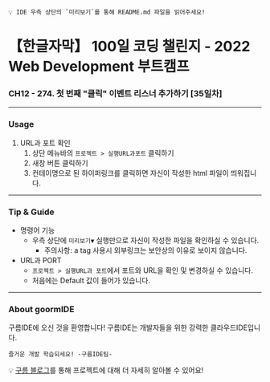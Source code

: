 ```
💡 IDE 우측 상단의 `미리보기`를 통해 README.md 파일을 읽어주세요!
```
# 【한글자막】 100일 코딩 챌린지 - 2022 Web Development 부트캠프

### CH12 - 274. 첫 번째 "클릭" 이벤트 리스너 추가하기 [35일차]

---
### Usage

1. URL과 포트 확인
    1. 상단 메뉴바의 `프로젝트 > 실행URL과포트` 클릭하기
    2. 새창 버튼 클릭하기
    3. 컨테이명으로 된 하이퍼링크를 클릭하면 자신이 작성한 html 파일이 띄워집니다.


---
### Tip & Guide

- 명령어 기능
    - 우측 상단에 `미리보기▼` 실행만으로 자신이 작성한 파일을 확인하실 수 있습니다.
      - 주의사항: a tag 사용시 외부링크는 보안상의 이유로 보이지 않습니다.
- URL과 PORT
    - `프로젝트 > 실행URL과 포트`에서 포트와 URL을 확인 및 변경하실 수 있습니다.
    - 처음에는 Default 값이 들어가 있습니다.


---
### About goormIDE

구름IDE에 오신 것을 환영합니다!
구름IDE는 개발자들을 위한 강력한 클라우드IDE입니다.

`즐거운 개발 학습되세요! -구름IDE팀-`

💡 [구름 블로그](https://blog.goorm.io/chatweb/)를 통해 프로젝트에 대해 더 자세히 알아볼 수 있어요!